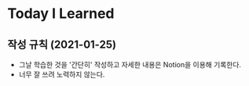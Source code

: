 # Today I Learned

## 작성 규칙 (2021-01-25)
* 그날 학습한 것을 '간단히' 작성하고 자세한 내용은 Notion을 이용해 기록한다.
* 너무 잘 쓰려 노력하지 않는다.
